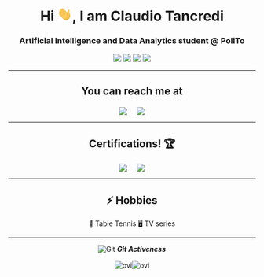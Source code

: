 <p align="center">
<h1 align="center">Hi <img src="https://raw.githubusercontent.com/ABSphreak/ABSphreak/master/gifs/Hi.gif" width="30px">, I am Claudio Tancredi </h1>
<h3 align="center">Artificial Intelligence and Data Analytics student @ PoliTo </h3>
</p>
 <p align="center">
<img src="https://img.shields.io/badge/Age-22-blue" />
  <img src="https://img.shields.io/badge/Focus-Machine%20Learning-brightgreen" />
  <img src="https://img.shields.io/badge/Lives-Italy-success" />
  <img src="https://img.shields.io/badge/Languages-English%20%26%20Italian-brightgreen" />
</p>
<hr>
<h2 align="center">You can reach me at</h2>
<p align="center">
<a href="https://www.linkedin.com/in/claudio-tancredi/" target=”_blank”><img align="center" src="https://img.shields.io/badge/Claudio Tancredi-0077B5?style=for-the-badge&logo=linkedin&logoColor=white" /></a> &nbsp;&nbsp;&nbsp;  <a href="mailto:claudiotancredi98@gmail.com" target=”_blank”><img align="center" src="https://img.shields.io/badge/claudiotancredi98@gmail.com-D14836?style=for-the-badge&logo=gmail&logoColor=white" /></a>
</p>
<hr>
<h2 align="center">Certifications! 🏆</h2>
<p align="center">
<a href="https://create.arduino.cc/edu/courses/local/certification/certinfo.php?id=576b8c1d-cba4-46bf-b828-9e50afd8c65c" target=”_blank”><img align="center" src="https://img.shields.io/badge/Arduino%20Fundamentals-red?style=for-the-badge" /></a> &nbsp;&nbsp;&nbsp;  <a href="https://drive.google.com/file/d/10XVEbWSaMK8cnhwwLap-54rVmVcBEqbh/view" target=”_blank”><img align="center" src="https://img.shields.io/badge/Security%20Soft%20Start-blue?style=for-the-badge" /></a>
</p>
<hr>
<h2 align="center">⚡ Hobbies</h2>
<p align="center">🏓 Table Tennis  🖥️ TV series</p>
<hr>
  <p align="center">
 <img src="https://media.giphy.com/media/W5eoZHPpUx9sapR0eu/giphy.gif" width="30px" alt="Git"/>&nbsp;<i><b>Git Activeness</b></i></p>

 <p align="center"><img align="center" src="https://github-readme-stats.vercel.app/api/top-langs?username=claudiotancredi&show_icons=true&locale=en&layout=compact&theme=chartreuse-dark&langs_count=6" alt="ovi" /><img align="center" src="https://github-readme-stats.vercel.app/api?username=claudiotancredi&show_icons=true&locale=en&theme=chartreuse-dark&count_private=true" alt="ovi" width="410" /></p>
